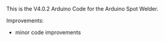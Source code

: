 This is the V4.0.2 Arduino Code for the Arduino Spot Welder.

Improvements:
- minor code improvements
